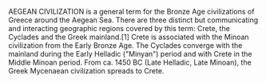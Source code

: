 AEGEAN CIVILIZATION is a general term for the Bronze Age civilizations of Greece around the Aegean Sea. There are three distinct but communicating and interacting geographic regions covered by this term: Crete, the Cyclades and the Greek mainland.[1] Crete is associated with the Minoan civilization from the Early Bronze Age. The Cyclades converge with the mainland during the Early Helladic ("Minyan") period and with Crete in the Middle Minoan period. From ca. 1450 BC (Late Helladic, Late Minoan), the Greek Mycenaean civilization spreads to Crete.
